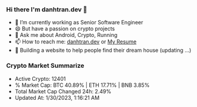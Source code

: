 ### Hi there I'm danhtran.dev 👋

- 🔭 I’m currently working as Senior Software Engineer
- 😄 But have a passion on crypto projects
- 💬 Ask me about Android, Crypto, Running 
- 📫 How to reach me: <a href="https://danhtran.dev" target="_blank">danhtran.dev</a> or <a href="Dan-Resume.pdf" target="_blank">My Resume</a>
- 🌱 Building a website to help people find their dream house (updating ...)

### Crypto Market Summarize
- Active Crypto: 12401
- % Market Cap: BTC 40.89% | ETH 17.71% | BNB 3.85%
- Total Market Cap Changed 24h: 2.49%
- Updated At: 1/30/2023, 1:16:21 AM
